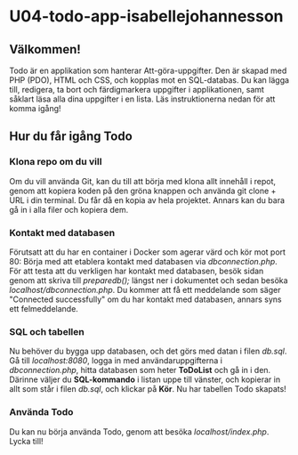 # U04-todo-app-isabellejohannesson

## Välkommen!
Todo är en applikation som hanterar Att-göra-uppgifter. Den är skapad med PHP (PDO), HTML och CSS, och kopplas mot en SQL-databas. Du kan lägga till, redigera, ta bort och färdigmarkera uppgifter i applikationen, samt såklart läsa alla dina uppgifter i en lista. Läs instruktionerna nedan för att komma igång! 

## Hur du får igång Todo

### Klona repo om du vill
Om du vill använda Git, kan du till att börja med klona allt innehåll i repot, genom att kopiera koden på den gröna knappen och använda git clone + URL i din terminal. Du får då en kopia av hela projektet. Annars kan du bara gå in i alla filer och kopiera dem. 

### Kontakt med databasen
Förutsatt att du har en container i Docker som agerar värd och kör mot port 80:
Börja med att etablera kontakt med databasen via *dbconnection.php*. För att testa att du verkligen har kontakt med databasen, besök sidan genom att skriva till *preparedb();* längst ner i dokumentet och sedan besöka *localhost/dbconnection.php*. Du kommer att få ett meddelande som säger "Connected successfully" om du har kontakt med databasen, annars syns ett felmeddelande. 

### SQL och tabellen
Nu behöver du bygga upp databasen, och det görs med datan i filen *db.sql*. Gå till *localhost:8080*, logga in med användaruppgifterna i *dbconnection.php*, hitta databasen som heter **ToDoList** och gå in i den. Därinne väljer du **SQL-kommando** i listan uppe till vänster, och kopierar in allt som står i filen *db.sql*, och klickar på **Kör**. 
Nu har tabellen Todo skapats! 

### Använda Todo
Du kan nu börja använda Todo, genom att besöka *localhost/index.php*. Lycka till!